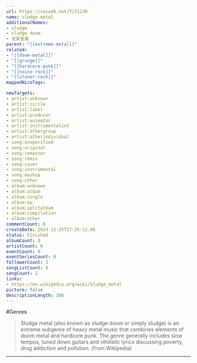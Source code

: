```yaml
---
url: https://vocadb.net/T/11230
name: sludge metal
additionalNames: 
- sludge
- sludge doom
- 泥浆金属
parent: "[[extreme-metal]]"
related:
- "[[doom-metal]]"
- "[[grunge]]"
- "[[hardcore-punk]]"
- "[[noise-rock]]"
- "[[stoner-rock]]"
mappedNicoTags:

newTargets:
- artist:unknown
- artist:circle
- artist:label
- artist:producer
- artist:animator
- artist:instrumentalist
- artist:othergroup
- artist:otherindividual
- song:unspecified
- song:original
- song:remaster
- song:remix
- song:cover
- song:instrumental
- song:mashup
- song:other
- album:unknown
- album:album
- album:single
- album:ep
- album:splitalbum
- album:compilation
- album:other
commentCount: 0
createDate: 2024-12-25T17:25:12.86
status: Finished
albumCount: 0
artistCount: 0
eventCount: 0
eventSeriesCount: 0
followerCount: 2
songListCount: 0
songCount: 2
links: 
- https://en.wikipedia.org/wiki/Sludge_metal
picture: false
descriptionLength: 308
---
```


#Genres

>Sludge metal (also known as sludge doom or simply sludge) is an extreme subgenre of heavy metal music that combines elements of doom metal and hardcore punk. The genre generally includes slow tempos, tuned down guitars and nihilistic lyrics discussing poverty, drug addiction and pollution. (from Wikipedia)

---

